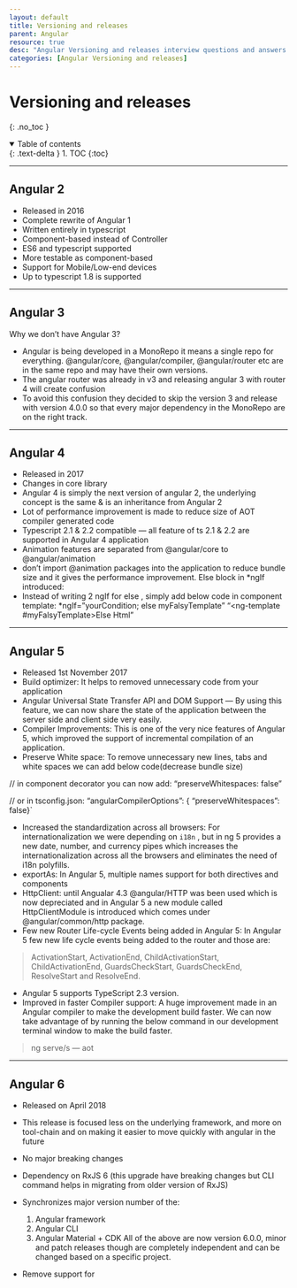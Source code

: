 ```yaml
---
layout: default
title: Versioning and releases
parent: Angular
resource: true
desc: "Angular Versioning and releases interview questions and answers."
categories: [Angular Versioning and releases]
---
```


# Versioning and releases
{: .no_toc }

<details open markdown="block">
  <summary>
    Table of contents
  </summary>
  {: .text-delta }
1. TOC
{:toc}
</details>

---

##  Angular 2

- Released in 2016
- Complete rewrite of Angular 1
- Written entirely in typescript
- Component-based instead of Controller
- ES6 and typescript supported
- More testable as component-based
- Support for Mobile/Low-end devices
- Up to typescript 1.8 is supported

---

##  Angular 3

Why we don’t have Angular 3?

- Angular is being developed in a MonoRepo it means a single repo for everything. @angular/core, @angular/compiler, @angular/router etc are in the same repo and may have their own versions.
- The angular router was already in v3 and releasing angular 3 with router 4 will create confusion
- To avoid this confusion they decided to skip the version 3 and release with version 4.0.0 so that every major dependency in the MonoRepo are on the right track.

---

##  Angular 4

- Released in 2017
- Changes in core library
- Angular 4 is simply the next version of angular 2, the underlying concept is the same & is an inheritance from Angular 2
- Lot of performance improvement is made to reduce size of AOT compiler generated code
- Typescript 2.1 & 2.2 compatible — all feature of ts 2.1 & 2.2 are supported in Angular 4 application
- Animation features are separated from @angular/core to @angular/animation
- don’t import @animation packages into the application to reduce bundle size and it gives the performance improvement.
    Else block in *ngIf introduced:
- Instead of writing 2 ngIf for else , simply add below code in component template:
   *ngIf=”yourCondition; else myFalsyTemplate”
   “<ng-template #myFalsyTemplate>Else Html</ng-template>”

---

##  Angular 5
- Released 1st November 2017
- Build optimizer: It helps to removed unnecessary code from your application
- Angular Universal State Transfer API and DOM Support — By using this feature, we can now share the state of the application between the server side and client side very easily.
- Compiler Improvements: This is one of the very nice features of Angular 5, which improved the support of incremental compilation of an application.
- Preserve White space: To remove unnecessary new lines, tabs and white spaces we can add below code(decrease bundle size)

// in component decorator you can now add:
“preserveWhitespaces: false”

// or in tsconfig.json:
“angularCompilerOptions”: { “preserveWhitespaces”: false}`

- Increased the standardization across all browsers: For internationalization we were depending on `i18n` , but in ng 5 provides a new date, number, and currency pipes which increases the internationalization across all the browsers and eliminates the need of i18n polyfills.
- exportAs: In Angular 5, multiple names support for both directives and components
- HttpClient: until Angualar 4.3 @angular/HTTP was been used which is now depreciated and in Angular 5 a new module called HttpClientModule is introduced which comes under @angular/common/http package.
- Few new Router Life-cycle Events being added in Angular 5: In Angular 5 few new life cycle events being added to the router and those are:
> ActivationStart, ActivationEnd, ChildActivationStart, ChildActivationEnd, GuardsCheckStart, GuardsCheckEnd, ResolveStart and ResolveEnd.
- Angular 5 supports TypeScript 2.3 version.
- Improved in faster Compiler support:
A huge improvement made in an Angular compiler to make the development build faster. We can now take advantage of by running the below command in our development terminal window to make the build faster.
 > ng serve/s — aot

---

##  Angular 6
- Released on April 2018
- This release is focused less on the underlying framework, and more on tool-chain and on making it easier to move quickly with angular in the future
- No major breaking changes
- Dependency on RxJS 6 (this upgrade have breaking changes but CLI command helps in migrating from older version of RxJS)

- Synchronizes major version number of the:
   1. Angular framework
   2. Angular CLI
   3. Angular Material + CDK
All of the above are now version 6.0.0, minor and patch releases though are completely independent and can be changed based on a specific project.
- Remove support for <template> tag and “<ng-template>” should be used.
- Registering provider: To register new service/provider, we import Service into module and then inject in provider array. e.g:

// app.module.ts
import {MyService} from './my-service';
...
providers: [...MyService]
...
But after this upgrade you will be able to add providedIn property in injectable decorator. e.g:
// MyService.ts
@Injectable({ providedIn: 'root'})
export class MyService{}

- The way ngModelChange event works:

Let’s understand this with output produced by older and this version:
// Angular 5:
<input [(ngModel)]=’name’ (ngModelChange)=’onChange($event)’ />
onChange(value){ console.log(value); } // Would log updated value

<input #modelDir=’ngModel’ [(ngModel)]=’name’ (ngModelChange)=’onChange(modelDir)’ />
onChange(ngModel: NgModel){ console.log(ngModel.value); } // Would log old value, not updated
// Angular 6:
onChange(ngModel: NgModel){ console.log(ngModel.value); } // Would log updated value

- **CLI Changes**: Two new commands have been introduced
 1. ng update <package>
* Analyse package.json and recommend updates to your application
* 3rd parties can provide update scripts using schematics
* automatically update code for breaking changes
* staying update and low maintenance
  — ng add
* add new capablities to your applicaiton
* e.g ng add @angular/material : behind the scene it add bit of necessary code and changes project where needed to add it the thing we just told it to add.
* Now adding things like angular material, progressive web app, service workers & angular elements to your existing ng application will be easy.
  2. CLI + Material starter templates: Let angular create code snippet for your basic components. e.g:
  — Material Sidenav
* ng generate @angular/material:material-nav — name=my-nav
  Generate a starter template including a toolbar with app name and then the side navigation & it's also responsive
  — Dashboard
* ng generate @angular/material:material-dashboard — name=my-dashboard
  Generates Dynamic list of cards
  — Datatable
* ng generate @angular/material:material-table — name=my-table
  Generates Data Table with sorting, filtering & pagination
  
- It uses angular.json instead of .angular-cli.json
  Support for multiple projects: Now in angular.json we can add multiple projects
  initial release of Angular Elements which gives us ability to use our angular components in other environments like a Vue.js application. Its potential is truly amazing but unfortunately this release only works for angular application, we need to wait for next release to wrap out angular component into custom element and use it with framework like Vue.js

---

##  Angular 7
- Released on October 2018
- This is a major release and expanding to the entire platform including-
  — Core framework,
  — Angular Material,
  — CLI
- CLI Prompts: The CLI will now prompt users as when running common commands likeng new or ng add @angular/material with the intend of getting aid for building a new project using SCSS.
- Added a new interface — UrlSegment[] to CanLoad interface
- Added a new interface — DoBootstrap interface
- Angular 7 added a new compiler — Compatibility Compiler (ngcc)
- Introduce a new Pipe called — KeyValuePipe
- Angular 7 now supporting to TypeScript 2.9.
- Added a new elements features — enable Shadow DOM v1 and slots
- Added a new router features — warn if navigation triggered outside Angular zone
- Added a new mapping for ngfactory and ngsummary files to their module names in AOT summary resolver.
- Added a new “original” placeholder value on extracted XMB
- Added a new ability to recover from malformed URLs
- Added a new compiler support dot (.) in import statements and also avoid a crash in ngc-wrapped
- Update compiler to flatten nested template fns

---

##  Angular 8

- Releasing March/April 2019
- Being smaller, faster and easier to use and it will be making Angular developers life easier.
- Added Support for TypeScript 3.2
- Added a Navigation Type Available during Navigation in the Router
- Added pathParamsOrQueryParamsChange mode for runGuardsAndResolvers in the Router
- Allow passing state to routerLink Directives in the Router
- Allow passing state to NavigationExtras in the Router
- Restore the whole object when navigating back to a page managed by Angular Router
- Added support for SASS
- Resolve generated Sass/Less files to .css inputs
- Added Predicate function mode for runGuardsAndResolvers:-
- This option means guards and resolvers will ignore changes when a provided predicate function returns `false`. This supports use cases where an application needs to ignore some param updates but not others. For example, changing a sort param in the URL might need to be ignored, whereas changing the `project` param might require a re-run of guards and resolvers.
- Added functionality to mark a control and its descendant controls as touched: — add markAllAsTouched () to AbstractControl
- Added an ng-new command that builds the project with Bazel
- Use image based cache for windows BuildKite
- Export NumberValueAccessor & RangeValueAccessor directives
- Use shared DomElementSchemaRegistry instance for improve performance of platform-server(@angular/platform-server):-
- Right now the ServerRendererFactory2 creates a new instance of the DomElementSchemaRegistry for each and every request, which is quite costly (for the Tour of Heroes SSR example this takes around **15%** of the overall execution time)
- Now the Performance Improvements on the core, more consistent about “typeof checks”: -
- When testing whether `value` is an object, use the ideal sequence of strictly not equal to `null` followed by `typeof value === ‘object’` consistently. Specifically, there’s no point in using double equal with `null` since `undefined` is ruled out by the `typeof` check. Also avoid the unnecessary ToBoolean check on `value.ngOnDestroy` in `hasOnDestroy()`, since the `typeof value.ngOnDestroy === ‘function’` will only let closures pass and all closures are truish (with the notable exception of `document.all`, but that shouldn’t be relevant for the `ngOnDestroy` hook)
- In the Compiler-CLI, expose ngtsc as a TscPlugin
- Restore whole object when navigating back to a page managed by Angular Router:-
- This feature adds a few capabilities. First, when a `popstate` event fires the value of `history.state` will be read and passed into `NavigationStart`. In the past, only the `navigationId` would be passed here.
- Additionally, `NavigationExtras` has a new public API called `state` which is any object that will be stored as a value in `history.state` on navigation. For example, the object `{foo: ‘bar’}` will be written to `history.state` here: -`router.navigateByUrl(‘/simple’, {state: {foo: ‘bar’}});`


---

##  Angular 11

- Angular 11 supports Typescript 4.0 and has dropped the support for TypeScript 3.9.
- The roadmap has been updated allowing the developers to provide early feedback for the final release.
- Angular 11 has fixed the typing for date and number pipe.
- The value for an undefined input in the async pipe will not return null anymore.
- IE 9, 10, and IE mobile browser support is removed.
- CollectionChangeRecord is deprecated and replaced by IterableChangeRecord.
- The Angular Universal in Angular 11 vs Angular 12 needs to have the baseUrl parameter for using useAbsoluteUrl baseUrl for overriding the port.
- Angular 11 has enabled all the strict checks generating the angular application.
- The extra package.json will no longer be created to avoid confusion in the performance of Angular 11.
- Angular CLI generator for resolvers will go as ng g r/resolve <name>


---

## Angular Version 12 vs 11

- The HMR in Angular 11 vs Angular 12 is enabled while initiating an application with ng serve.
- The automatic lining of Fonts.
- Improved logging and reporting better CLI readability.
- minified UMDs are not generating in Ng_package anymore.
- fine-tuned control is added in routerLinkActiveOptions.
- The strict mode of Angular 12 vs Angular 11 has now been enabled by default in the CLI.
- legacy i18n message-ids are no longer generated through linked libraries.
- Migration from opt-in service to default Ivy-based Language Service.
- Improved component tests harness in Angular 12 has now been added.
- Improved Ng build command as a default to a production build.
- Http improvements for requests and interceptors, HttpParams and HttpStatusCode.
- Updated the roadmap for developers to keep them updated about the priorities of the Angular team.


  
---

##  For more information
1. [Difference Among Angular 8, 7, 6, 5, 4, 3, 2 — Breakdown, New Features, and Changes](https://medium.com/@lifenshades/difference-among-angular-8-7-6-5-4-3-2-breakdown-new-features-and-changes-811fb5f8e6f0)
2. [Comparison Between Angular 11 Vs Angular 12 Vs Angular 13](https://www.angularminds.com/blog/article/comparison-between-angular-11-vs-angular-12.html)